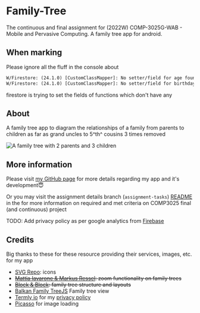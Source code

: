 # Family-Tree

The continuous and final assignment for (2022W) COMP-3025G-WAB - Mobile and Pervasive Computing. A family tree app for android.

## When marking

Please ignore all the fluff in the console about 
```txt
W/Firestore: (24.1.0) [CustomClassMapper]: No setter/field for age found on class com.csc530.familytree.models.FamilyMember (fields/setters are case sensitive!)
W/Firestore: (24.1.0) [CustomClassMapper]: No setter/field for birthday found on class com.csc530.familytree.models.FamilyMember (fields/setters are case sensitive!)aidl
```
firestore is trying to set the fields of functions which don't have any

## About

A family tree app to diagram the relationships of a family from parents to children as far as grand uncles to 5^th^ cousins 3 times removed

![A family tree with 2 parents and 3 children](/../assignment-tasks/docs/img/example@1x.png)

## More information

Please visit [my GitHub page](https://csc530.github.io/Family-Tree/) for more details regarding my app and it's development😇

Or you may visit the assignment details branch (`assignment-tasks`) [README](/../../assignment-tasks/README.md) in the for more information on required and met criteria on COMP3025 final (and continuous) project

TODO: Add privacy policy as per google analytics from [Firebase](https://www.google.com/analytics/terms/us.html)

## Credits

Big thanks to these for these resource providing their services, images, etc. for my app

- [SVG Repo](https://www.svgrepo.com/svg/157858/plus): icons
- ~~[Mattia Iavarone &  Markus Ressel](https://github.com/natario1/ZoomLayout): zoom functionality on family trees~~
- ~~[Block & Block](https://github.com/oss-bandb/GraphView): family tree structure and layouts~~
- [Balkan Family TreeJS](https://balkan.app/FamilyTreeJS) Family tree view
- [Termly io](https://termly.io) for my [privacy policy](/../../assignment-tasks/docs/privacy-policy.md)
- [Picasso](https://square.github.io/picasso/) for image loading
